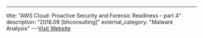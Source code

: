 ---
title: "AWS Cloud: Proactive Security and Forensic Readiness – part 4"
description: "2018.09 [bhconsulting]"
external_category: "Malware Analysis"
---[Visit Website](http://bhconsulting.ie/aws-detective-controls/)

